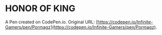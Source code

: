 # HONOR OF KING

A Pen created on CodePen.io. Original URL: [https://codepen.io/Infinite-Gamers/pen/Pormagz](https://codepen.io/Infinite-Gamers/pen/Pormagz).

